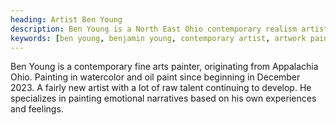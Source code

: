 ```yaml
---
heading: Artist Ben Young
description: Ben Young is a North East Ohio contemporary realism artist with drawing, watercolor, pastels, and oil paintings. Specializing in landscapes and narrative artwork.
keywords: [ben young, benjamin young, contemporary artist, artwork paintings, impressionism paintings, realism art]
---
```


Ben Young is a contemporary fine arts painter, originating from Appalachia Ohio. Painting in watercolor and oil paint since beginning in December 2023. A fairly new artist with a lot of raw talent continuing to develop. He specializes in painting emotional narratives based on his own experiences and feelings.